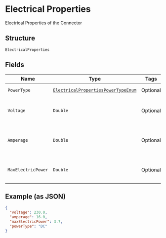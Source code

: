 
# Electrical Properties

Electrical Properties of the Connector

## Structure

`ElectricalProperties`

## Fields

| Name | Type | Tags | Description | Getter | Setter |
|  --- | --- | --- | --- | --- | --- |
| `PowerType` | [`ElectricalPropertiesPowerTypeEnum`](../../doc/models/electrical-properties-power-type-enum.md) | Optional | - | ElectricalPropertiesPowerTypeEnum getPowerType() | setPowerType(ElectricalPropertiesPowerTypeEnum powerType) |
| `Voltage` | `Double` | Optional | Voltage in Volts for this connector | Double getVoltage() | setVoltage(Double voltage) |
| `Amperage` | `Double` | Optional | Electric Current in Amperes for this connector | Double getAmperage() | setAmperage(Double amperage) |
| `MaxElectricPower` | `Double` | Optional | Power in Kilowatts for this connector | Double getMaxElectricPower() | setMaxElectricPower(Double maxElectricPower) |

## Example (as JSON)

```json
{
  "voltage": 230.0,
  "amperage": 16.0,
  "maxElectricPower": 3.7,
  "powerType": "DC"
}
```

